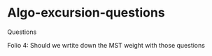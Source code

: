 # Algo-excursion-questions
Questions


Folio 4: Should we wrtite down the MST weight with those questions
